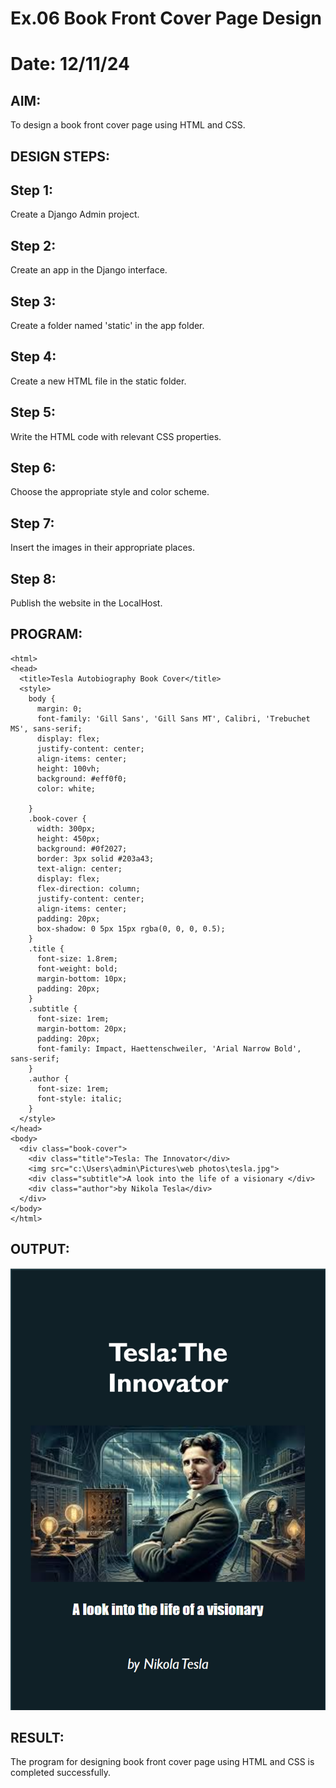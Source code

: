 # Ex.06 Book Front Cover Page Design
# Date: 12/11/24
## AIM:
To design a book front cover page using HTML and CSS.

## DESIGN STEPS:
## Step 1:
Create a Django Admin project.

## Step 2:
Create an app in the Django interface.

## Step 3:
Create a folder named 'static' in the app folder.

## Step 4:
Create a new HTML file in the static folder.

## Step 5:
Write the HTML code with relevant CSS properties.

## Step 6:
Choose the appropriate style and color scheme.

## Step 7:
Insert the images in their appropriate places.

## Step 8:
Publish the website in the LocalHost.

## PROGRAM:
~~~
<html>
<head>
  <title>Tesla Autobiography Book Cover</title>
  <style>
    body {
      margin: 0;
      font-family: 'Gill Sans', 'Gill Sans MT', Calibri, 'Trebuchet MS', sans-serif;
      display: flex;
      justify-content: center;
      align-items: center;
      height: 100vh;
      background: #eff0f0;
      color: white;
      
    }
    .book-cover {
      width: 300px;
      height: 450px;
      background: #0f2027;
      border: 3px solid #203a43;
      text-align: center;
      display: flex;
      flex-direction: column;
      justify-content: center;
      align-items: center;
      padding: 20px;
      box-shadow: 0 5px 15px rgba(0, 0, 0, 0.5);
    }
    .title {
      font-size: 1.8rem;
      font-weight: bold;
      margin-bottom: 10px;
      padding: 20px;
    }
    .subtitle {
      font-size: 1rem;
      margin-bottom: 20px;
      padding: 20px;
      font-family: Impact, Haettenschweiler, 'Arial Narrow Bold', sans-serif;
    }
    .author {
      font-size: 1rem;
      font-style: italic;
    }
  </style>
</head>
<body>
  <div class="book-cover">
    <div class="title">Tesla: The Innovator</div>
    <img src="c:\Users\admin\Pictures\web photos\tesla.jpg">
    <div class="subtitle">A look into the life of a visionary </div>
    <div class="author">by Nikola Tesla</div>
  </div>
</body>
</html>
~~~

## OUTPUT:
![alt text](<Screenshot 2024-12-03 180749.png>)


## RESULT:
The program for designing book front cover page using HTML and CSS is completed successfully.

